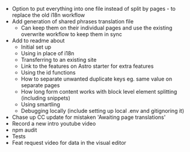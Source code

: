 - Option to put everything into one file instead of split by pages - to replace the old i18n workflow
- Add generation of shared phrases translation file
  - Can keep them on their individual pages and use the existing overwrite workflow to keep them in sync
- Add to readme about
  - Initial set up
  - Using in place of i18n
  - Transferring to an existing site
  - Link to the features on Astro starter for extra features
  - Using the id functions
  - How to separate unwanted duplicate keys eg. same value on separate pages
  - How long form content works with block level element splitting (including snippets)
  - Using smartling
  - Debugging locally (include setting up local .env and gitignoring it)
- Chase up CC update for mistaken 'Awaiting page translations'
- Record a new intro youtube video
- npm audit
- Tests
- Feat request video for data in the visual editor